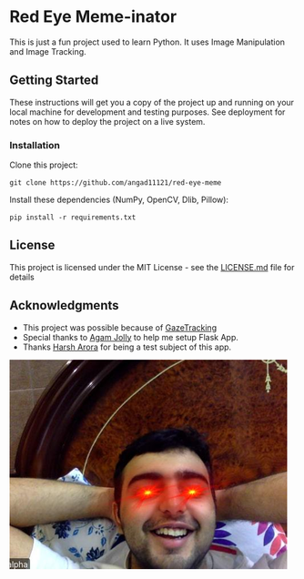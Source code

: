 # Red Eye Meme-inator

This is just a fun project used to learn Python. It uses Image Manipulation and Image Tracking.

## Getting Started

These instructions will get you a copy of the project up and running on your local machine for development and testing purposes. See deployment for notes on how to deploy the project on a live system.


### Installation

Clone this project:

```
git clone https://github.com/angad11121/red-eye-meme
```

Install these dependencies (NumPy, OpenCV, Dlib, Pillow):

```
pip install -r requirements.txt
```

## License

This project is licensed under the MIT License - see the [LICENSE.md](LICENSE.md) file for details

## Acknowledgments

* This project was possible because of [GazeTracking](https://github.com/antoinelame/GazeTracking)
* Special thanks to [Agam Jolly](https://github.com/agamjolly) to help me setup Flask App.
* Thanks [Harsh Arora](https://github.com/harsharora21) for being a test subject of this app.

![Demo](https://github.com/angad11121/red-eye-meme/blob/master/src/final_img/harss.jpg)
